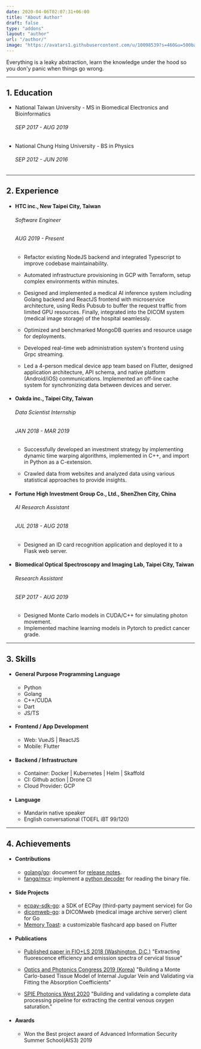 ```yaml
---
date: 2020-04-06T02:07:31+06:00
title: "About Author"
draft: false
type: "addons"
layout: "author"
url: "/author/"
image: "https://avatars1.githubusercontent.com/u/10098539?s=460&u=500ba6c81b8dad7fa59e5221ae10df6e77529ccd&v=4"
---
```


Everything is a leaky abstraction, learn the knowledge under the hood so you don'y panic when things go wrong.

---

## 1. Education

- National Taiwan University - MS in Biomedical Electronics and Bioinformatics

  ###### SEP 2017 - AUG 2019

- National Chung Hsing University - BS in Physics
  ###### SEP 2012 - JUN 2016

---

## 2. Experience

- #### HTC inc., New Taipei City, Taiwan

  ###### Software Engineer

  ###### AUG 2019 - Present

  - Refactor existing NodeJS backend and integrated Typescript to improve  codebase maintainability.

  - Automated infrastructure provisioning in GCP with Terraform, setup complex environments within minutes.

  - Designed and implemented a medical AI inference system including Golang backend and ReactJS frontend with microservice architecture, using Redis Pubsub to buffer the request traffic from limited GPU resources. Finally, integrated into the DICOM system (medical image storage) of the hospital seamlessly.
  
  - Optimized and benchmarked MongoDB queries and resource usage for deployments.
  
  - Developed real-time web administration system's frontend using Grpc streaming.
  
  - Led a 4-person medical device app team based on Flutter, designed application architecture, API schema, and native platform (Android/iOS) communications. Implemented an off-line cache system for synchronizing data between devices and server.

- #### Oakda inc., Taipei City, Taiwan

  ###### Data Scientist Internship

  ###### JAN 2018 - MAR 2019

  - Successfully developed an investment strategy by implementing dynamic time warping algorithms, implemented in C++, and import in Python as a C-extension. 

  - Crawled data from websites and analyzed data using various statistical approaches to provide insights. 

- #### Fortune High Investment Group Co., Ltd., ShenZhen City, China

  ###### AI Research Assistant

  ###### JUL 2018 - AUG 2018

  - Designed an ID card recognition application and deployed it to a Flask web server.

- #### Biomedical Optical Spectroscopy and Imaging Lab, Taipei City, Taiwan
  ###### Research Assistant
  ###### SEP 2017 - AUG 2019
  - Designed Monte Carlo models in CUDA/C++ for simulating photon movement.
  - Implemented machine learning models in Pytorch to predict cancer grade.

---

## 3. Skills

- #### General Purpose Programming Language

  - Python
  - Golang
  - C++/CUDA
  - Dart
  - JS/TS

- #### Frontend / App Development

  - Web: VueJS | ReactJS
  - Mobile: Flutter  

- #### Backend / Infrastructure

  - Container: Docker | Kubernetes | Helm | Skaffold 
  - CI: 	    Github action | Drone CI
  - Cloud Provider: GCP

- #### Language
  - Mandarin native speaker
  - English conversational (TOEFL iBT 99/120)

---

## 4. Achievements

- #### Contributions

  - [golang/go](https://github.com/golang/go): document for [release notes](https://go-review.googlesource.com/c/go/+/237857).
  - [fangq/mcx](https://github.com/fangq/mcx): implement a [python decoder](https://github.com/fangq/mcx/pull/47) for reading the binary file.

- #### Side Projects

  - [ecpay-sdk-go](https://github.com/toastcheng/ecpay-sdk-go): a SDK of ECPay (third-party payment service) for Go
  - [dicomweb-go](https://github.com/toastcheng/dicomweb-go): a DICOMweb (medical image archive server) client for Go
  - [Memory Toast](https://apps.apple.com/tw/app/%E8%A8%98%E6%86%B6%E5%90%90%E5%8F%B8/id1537934225#?platform=iphone): a customizable flashcard app based on Flutter

- #### Publications

  - [Published paper in FIO+LS 2018 (Washington, D.C.)](https://www.osapublishing.org/abstract.cfm?uri=LS-2018-JTu3A.107)
    "Extracting fluorescence efficiency and emission spectra of cervical tissue"

  - [Optics and Photonics Congress 2019 (Korea)](http://osk.or.kr/UploadData/Editor/Conference/201911/19651EA222E8451D8DEE85DDF6C7BD18.pdf)
    "Building a Monte Carlo-based Tissue Model of Internal Jugular Vein and
    Validating via Fitting the Absorption Coefficients"

  - [SPIE Photonics West 2020](https://spie.org/PW20B/conferencedetails/biomedical-applications-light-scattering?SSO=1)
    "Building and validating a complete data processing pipeline for extracting the central venous oxygen saturation."

- #### Awards
  - Won the Best project award of Advanced Information Security Summer School(AIS3) 2019
